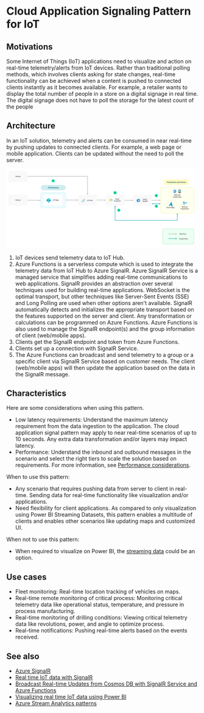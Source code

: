 # Cloud Application Signaling Pattern for IoT

## Motivations
Some Internet of Things (IoT) applications need to visualize and action on real-time telemetry/alerts from IoT devices. Rather than traditional polling methods, which involves clients asking for state changes, real-time functionality can be achieved when a content is pushed to connected clients instantly as it becomes available. For example, a retailer wants to display the total number of people in a store on a digital signage in real time. The digital signage does not have to poll the storage for the latest count of the people 

## Architecture

In an IoT solution, telemetry and alerts can be consumed in near real-time by pushing updates to connected clients. For example, a web page or mobile application. Clients can be updated without the need to poll the server.

![Architecture diagram showing the data flow for cloud application signaling pattern](media/cloud-application-signaling.png)

1.  IoT devices send telemetry data to IoT Hub. 
2.  Azure Functions is a serverless compute which is used to integrate the telemetry data from IoT Hub to Azure SignalR. Azure SignalR Service is a managed service that simplifies adding real-time communications to web applications. SignalR provides an abstraction over several techniques used for building real-time applications. WebSocket is the optimal transport, but other techniques like Server-Sent Events (SSE) and Long Polling are used when other options aren't available. SignalR automatically detects and initializes the appropriate transport based on the features supported on the server and client. Any transformation or calculations can be programmed on Azure Functions. Azure Functions is also used to manage the SignalR endpoint(s) and the group information of client (web/mobile apps). 
3.  Clients get the SignalR endpoint and token from Azure Functions.
4.  Clients set up a connection with SignalR Service.
5.  The Azure Functions can broadcast and send telemetry to a group or a specific client via SignalR Service based on customer needs. The client (web/mobile apps) will then update the application based on the data in the SignalR message. 

## Characteristics

Here are some considerations when using this pattern.
-   Low latency requirements: Understand the maximum latency requirement from the data ingestion to the application. The cloud application signal pattern may apply to near real-time scenarios of up to 10 seconds. Any extra data transformation and/or layers may impact latency.
-   Performance: Understand the inbound and outbound messages in the scenario and select the right tiers to scale the solution based on requirements. For more information, see [Performance considerations](/azure/azure-signalr/signalr-concept-performance). 

When to use this pattern:
-   Any scenario that requires pushing data from server to client in real-time. Sending data for real-time functionality like visualization and/or applications. 
-   Need flexibility for client applications. As compared to only visualization using Power BI Streaming Datasets, this pattern enables a multitude of clients and enables other scenarios like updating maps and customized UI. 

When not to use this pattern:
-   When required to visualize on Power BI, the [streaming data](/power-bi/connect-data/service-real-time-streaming) could be an option.


## Use cases
-   Fleet monitoring: Real-time location tracking of vehicles on maps.
-   Real-time remote monitoring of critical process: Monitoring critical telemetry data like operational status, temperature, and pressure in process manufacturing. 
-   Real-time monitoring of drilling conditions: Viewing critical telemetry data like revolutions, power, and angle to optimize process. 
-   Real-time notifications: Pushing real-time alerts based on the events received. 

## See also

-   [Azure SignalR](https://azure.microsoft.com/services/signalr-service/)
-   [Real time IoT data with SignalR](https://anthonychu.ca/post/end-to-end-realtime-python-iot-azure-functions-signalr-iothub/)
-   [Broadcast Real-time Updates from Cosmos DB with SignalR Service and Azure Functions](https://anthonychu.ca/post/cosmosdb-real-time-azure-functions-signalr-service/)
-   [Visualizing real time IoT data using Power BI](/azure/iot-hub/iot-hub-live-data-visualization-in-power-bi)
-   [Azure Stream Analytics patterns](/azure/stream-analytics/stream-analytics-solution-patterns)

